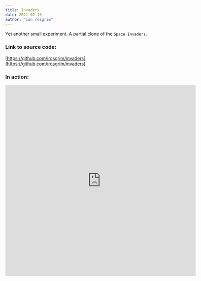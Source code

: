 ```yaml
---
title: Invaders
date: 2021-02-15
author: "ion rosgrim"
---
```


Yet another small experiment. A partial clone of the `Space Invaders`.


### Link to source code:
[https://github.com/irosgrim/invaders](https://github.com/irosgrim/invaders)


### In action:

<iframe src="https://irosgrim.github.io/invaders/" frameborder="0" width="600" height="600"></iframe>
